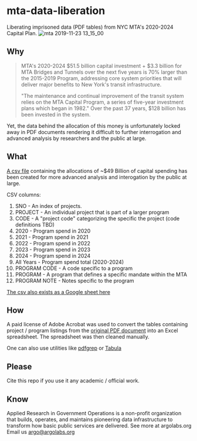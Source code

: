 # mta-data-liberation
Liberating imprisoned data (PDF tables) from NYC MTA's 2020-2024 Capital Plan.
![mta 2019-11-23 13_15_00](https://user-images.githubusercontent.com/4397663/69483758-54444700-0df9-11ea-9a7a-263bd2a8495c.gif)


## Why
> MTA's 2020-2024 $51.5 billion capital investment + $3.3 billion for
> MTA Bridges and Tunnels over the next five years is 70% larger than
> the 2015-2019 Program, addressing core system priorities that will
> deliver major benefits to New York's transit infrastructure.
> 
> "The maintenance and continual improvement of the transit system
> relies on the MTA Capital Program, a series of five-year investment
> plans which began in 1982." Over the past 37 years, $128 billion has
> been invested in the system.

Yet, the data behind the allocation of this money is unfortunately locked away in PDF documents rendering it difficult to further interrogation and advanced analysis by researchers and the public at large.

## What
[A csv file](https://github.com/argo-marketplace/mta-data-liberation/blob/master/MTA%20capital%20plan%20(2020-2024)%20-%20MASTER.csv) containing the allocations of ~$49 Billion of capital spending has been created for more advanced analysis and interogation by the public at large.

CSV columns:

1. SNO - An index of projects.
2. PROJECT - An individual project that is part of a larger program
3. CODE - A "project code" categorizing the specific the project (code definitions TBD)
4. 2020 - Program spend in 2020
5. 2021 - Program spend in 2021
6. 2022 - Program spend in 2022
7. 2023 - Program spend in 2023
8. 2024 - Program spend in 2024
9. All Years - Program spend total (2020-2024)
10. PROGRAM CODE - A code specific to a program
11. PROGRAM - A program that defines a specific mandate within the MTA
12. PROGRAM NOTE - Notes specific to the program

[The csv also exists as a Google sheet here](https://docs.google.com/spreadsheets/u/1/d/1Wegrw_k9CvWlxoTmC7TaM0U9Cz40vaT7Xj8XDQ_1xmU/edit?usp=sharing)

## How
A paid license of Adobe Acrobat was used to convert the tables containing project / program listings from the [original PDF document](https://new.mta.info/document/10511) into an Excel spreadsheet. The spreadsheet was then cleaned manually.

One can also use utilities like [pdfgrep](https://pdfgrep.org/) or [Tabula](https://tabula.technology/)

## Please
Cite this repo if you use it any academic / official work.

## Know
Applied Research in Government Operations is a non-profit organization that builds, operates, and maintains pioneering data infrastructure to transform how basic public services are delivered. See more at argolabs.org
Email us argo@argolabs.org

